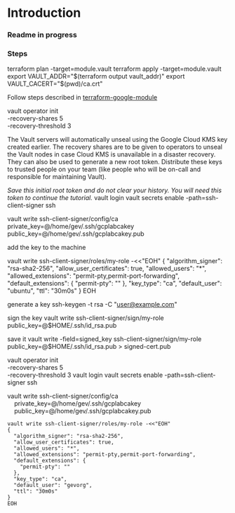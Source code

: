 # Introduction

### Readme in progress

### Steps

terraform plan -target=module.vault
terraform apply -target=module.vault
export VAULT_ADDR="$(terraform output vault_addr)"
export VAULT_CACERT="$(pwd)/ca.crt"

Follow steps described in [terraform-google-module](https://registry.terraform.io/modules/terraform-google-modules/vault/google/latest#usage)

vault operator init \
 -recovery-shares 5 \
 -recovery-threshold 3

The Vault servers will automatically unseal using the Google Cloud KMS key created earlier. The recovery shares are to be given to operators to unseal the Vault nodes in case Cloud KMS is unavailable in a disaster recovery. They can also be used to generate a new root token. Distribute these keys to trusted people on your team (like people who will be on-call and responsible for maintaining Vault).

_Save this initial root token and do not clear your history. You will need this token to continue the tutorial._
vault login
vault secrets enable -path=ssh-client-signer ssh

vault write ssh-client-signer/config/ca \
 private_key=@/home/gev/.ssh/gcplabcakey \
 public_key=@/home/gev/.ssh/gcplabcakey.pub

add the key to the machine

vault write ssh-client-signer/roles/my-role -<<"EOH"
{
"algorithm_signer": "rsa-sha2-256",
"allow_user_certificates": true,
"allowed_users": "\*",
"allowed_extensions": "permit-pty,permit-port-forwarding",
"default_extensions": {
"permit-pty": ""
},
"key_type": "ca",
"default_user": "ubuntu",
"ttl": "30m0s"
}
EOH

generate a key
ssh-keygen -t rsa -C "user@example.com"

sign the key
vault write ssh-client-signer/sign/my-role \
 public_key=@$HOME/.ssh/id_rsa.pub

save it
vault write -field=signed_key ssh-client-signer/sign/my-role \
 public_key=@$HOME/.ssh/id_rsa.pub > signed-cert.pub

vault operator init \
 -recovery-shares 5 \
 -recovery-threshold 3
vault login
vault secrets enable -path=ssh-client-signer ssh

vault write ssh-client-signer/config/ca \
    private_key=@/home/gev/.ssh/gcplabcakey \
    public_key=@/home/gev/.ssh/gcplabcakey.pub

```text
vault write ssh-client-signer/roles/my-role -<<"EOH"
{
  "algorithm_signer": "rsa-sha2-256",
  "allow_user_certificates": true,
  "allowed_users": "*",
  "allowed_extensions": "permit-pty,permit-port-forwarding",
  "default_extensions": {
    "permit-pty": ""
  },
  "key_type": "ca",
  "default_user": "gevorg",
  "ttl": "30m0s"
}
EOH
```
